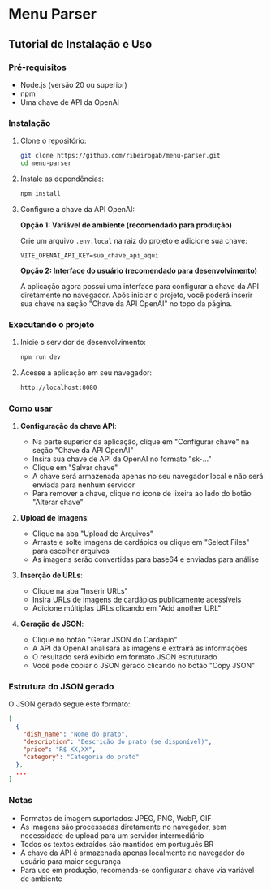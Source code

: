 # Menu Parser

## Tutorial de Instalação e Uso

### Pré-requisitos

- Node.js (versão 20 ou superior)
- npm
- Uma chave de API da OpenAI

### Instalação

1. Clone o repositório:

   ```bash
   git clone https://github.com/ribeirogab/menu-parser.git
   cd menu-parser
   ```

2. Instale as dependências:

   ```bash
   npm install
   ```

3. Configure a chave da API OpenAI:
   
   **Opção 1: Variável de ambiente (recomendado para produção)**
   
   Crie um arquivo `.env.local` na raiz do projeto e adicione sua chave:
   
   ```
   VITE_OPENAI_API_KEY=sua_chave_api_aqui
   ```
   
   **Opção 2: Interface do usuário (recomendado para desenvolvimento)**
   
   A aplicação agora possui uma interface para configurar a chave da API diretamente no navegador.
   Após iniciar o projeto, você poderá inserir sua chave na seção "Chave da API OpenAI" no topo da página.

### Executando o projeto

1. Inicie o servidor de desenvolvimento:

   ```bash
   npm run dev
   ```

2. Acesse a aplicação em seu navegador:

   ```bash
   http://localhost:8080
   ```

### Como usar

1. **Configuração da chave API**:
   - Na parte superior da aplicação, clique em "Configurar chave" na seção "Chave da API OpenAI"
   - Insira sua chave de API da OpenAI no formato "sk-..."
   - Clique em "Salvar chave"
   - A chave será armazenada apenas no seu navegador local e não será enviada para nenhum servidor
   - Para remover a chave, clique no ícone de lixeira ao lado do botão "Alterar chave"

2. **Upload de imagens**:
   - Clique na aba "Upload de Arquivos"
   - Arraste e solte imagens de cardápios ou clique em "Select Files" para escolher arquivos
   - As imagens serão convertidas para base64 e enviadas para análise

3. **Inserção de URLs**:
   - Clique na aba "Inserir URLs"
   - Insira URLs de imagens de cardápios publicamente acessíveis
   - Adicione múltiplas URLs clicando em "Add another URL"

4. **Geração de JSON**:
   - Clique no botão "Gerar JSON do Cardápio"
   - A API da OpenAI analisará as imagens e extrairá as informações
   - O resultado será exibido em formato JSON estruturado
   - Você pode copiar o JSON gerado clicando no botão "Copy JSON"

### Estrutura do JSON gerado

O JSON gerado segue este formato:

```json
[
  {
    "dish_name": "Nome do prato",
    "description": "Descrição do prato (se disponível)",
    "price": "R$ XX,XX",
    "category": "Categoria do prato"
  },
  ...
]
```

### Notas

- Formatos de imagem suportados: JPEG, PNG, WebP, GIF
- As imagens são processadas diretamente no navegador, sem necessidade de upload para um servidor intermediário
- Todos os textos extraídos são mantidos em português BR
- A chave da API é armazenada apenas localmente no navegador do usuário para maior segurança
- Para uso em produção, recomenda-se configurar a chave via variável de ambiente

